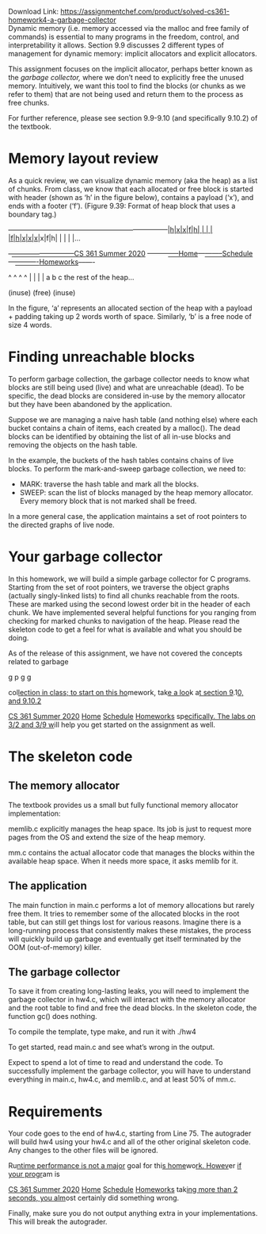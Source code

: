 Download Link: https://assignmentchef.com/product/solved-cs361-homework4-a-garbage-collector
<br>
Dynamic memory (i.e. memory accessed via the malloc and free family of commands) is essential to many programs in the freedom, control, and interpretability it allows. Section 9.9 discusses 2 different types of management for dynamic memory: implicit allocators and explicit allocators.

This assignment focuses on the implicit allocator, perhaps better known as the <em>garbage collector,</em> where we don’t need to explicitly free the unused memory. Intuitively, we want this tool to find the blocks (or chunks as we refer to them) that are not being used and return them to the process as free chunks.

For further reference, please see section 9.9-9.10 (and specifically 9.10.2) of the textbook.

<h1>Memory layout review</h1>

As a quick review, we can visualize dynamic memory (aka the heap) as a list of chunks. From class, we know that each allocated or free block is started with header (shown as ‘h’ in the figure below), contains a payload (‘x’), and ends with a footer (‘f’). (Figure 9.39: Format of heap block that uses a boundary tag.)

———————————————————————|<a href="https://sites.google.com/uic.edu/cs361summer2020/home?authuser=1">h|x|x|f|h| | | | |f|h|x|x|x</a>|x|f|h| | | | |…

–<a href="https://sites.google.com/uic.edu/cs361summer2020/home?authuser=1">—————————</a><a href="https://sites.google.com/uic.edu/cs361summer2020/home?authuser=1">CS 361 Summer 2020</a> ———<a href="https://sites.google.com/uic.edu/cs361summer2020/home?authuser=1">—–</a><a href="https://sites.google.com/uic.edu/cs361summer2020/home?authuser=1">Home</a>—<a href="https://sites.google.com/uic.edu/cs361summer2020/schedule?authuser=1">——–</a><a href="https://sites.google.com/uic.edu/cs361summer2020/schedule?authuser=1">Schedule</a> —<a href="https://sites.google.com/uic.edu/cs361summer2020/homeworks?authuser=1">———-</a><a href="https://sites.google.com/uic.edu/cs361summer2020/homeworks?authuser=1">Homeworks</a>–<span style="text-decoration: line-through;">–</span>—-

^       ^           ^           ^   |       |           |           |   a       b           c           the rest of the heap…

(inuse) (free)      (inuse)

In the figure, ‘a’ represents an allocated section of the heap with a payload + padding taking up 2 words worth of space. Similarly, ‘b’ is a free node of size 4 words.

<h1>Finding unreachable blocks</h1>

To perform garbage collection, the garbage collector needs to know what blocks are still being used (live) and what are unreachable (dead). To be specific, the dead blocks are considered in-use by the memory allocator but they have been abandoned by the application.

Suppose we are managing a naive hash table (and nothing else) where each bucket contains a chain of items, each created by a malloc(). The dead blocks can be identified by obtaining the list of all in-use blocks and removing the objects on the hash table.

In the example, the buckets of the hash tables contains chains of live blocks. To perform the mark-and-sweep garbage collection, we need to:

<ul>

 <li>MARK: traverse the hash table and mark all the blocks.</li>

 <li>SWEEP: scan the list of blocks managed by the heap memory allocator. Every memory block that is not marked shall be freed.</li>

</ul>

In a more general case, the application maintains a set of root pointers to the directed graphs of live node.

<h1>Your garbage collector</h1>

In this homework, we will build a simple garbage collector for C programs. Starting from the set of root pointers, we traverse the object graphs (actually singly-linked lists) to find all chunks reachable from the roots. These are marked using the second lowest order bit in the header of each chunk. We have implemented several helpful functions for you ranging from checking for marked chunks to navigation of the heap. Please read the skeleton code to get a feel for what is available and what you should be doing.

As of the release of this assignment, we have not covered the concepts related to garbage

g                                                                           p                         g         g

col<a href="https://sites.google.com/uic.edu/cs361summer2020/home?authuser=1">lection in class; to start on this ho</a>mework, tak<a href="https://sites.google.com/uic.edu/cs361summer2020/home?authuser=1">e a loo</a>k a<a href="https://sites.google.com/uic.edu/cs361summer2020/schedule?authuser=1">t section 9</a>.1<a href="https://sites.google.com/uic.edu/cs361summer2020/homeworks?authuser=1">0, and 9.10.2</a>

<a href="https://sites.google.com/uic.edu/cs361summer2020/home?authuser=1">CS 361 Summer 2020</a> <a href="https://sites.google.com/uic.edu/cs361summer2020/home?authuser=1">Home</a> <a href="https://sites.google.com/uic.edu/cs361summer2020/schedule?authuser=1">Schedule</a> <a href="https://sites.google.com/uic.edu/cs361summer2020/homeworks?authuser=1">Homeworks</a> sp<a href="https://sites.google.com/uic.edu/cs361summer2020/home?authuser=1">ecifically. The labs on 3/2 and 3/9 w</a>ill help you get started on the assignment as well.

<h1>The skeleton code</h1>

<h2>The memory allocator</h2>

The textbook provides us a small but fully functional memory allocator implementation:

memlib.c explicitly manages the heap space. Its job is just to request more pages from the OS and extend the size of the heap memory.

mm.c contains the actual allocator code that manages the blocks within the available heap space. When it needs more space, it asks memlib for it.

<h2>The application</h2>

The main function in main.c performs a lot of memory allocations but rarely free them. It tries to remember some of the allocated blocks in the root table, but can still get things lost for various reasons. Imagine there is a long-running process that consistently makes these mistakes, the process will quickly build up garbage and eventually get itself terminated by the OOM (out-of-memory) killer.

<h2>The garbage collector</h2>

To save it from creating long-lasting leaks, you will need to implement the garbage collector in hw4.c, which will interact with the memory allocator and the root table to find and free the dead blocks. In the skeleton code, the function gc() does nothing.

To compile the template, type make, and run it with ./hw4

To get started, read main.c and see what’s wrong in the output.

Expect to spend a lot of time to read and understand the code. To successfully implement the garbage collector, you will have to understand everything in main.c, hw4.c, and memlib.c, and at least 50% of mm.c.

<h1>Requirements</h1>

Your code goes to the end of hw4.c, starting from Line 75. The autograder will build hw4 using your hw4.c and all of the other original skeleton code. Any changes to the other files will be ignored.

Ru<a href="https://sites.google.com/uic.edu/cs361summer2020/home?authuser=1">ntime performance is not a major</a> goal for thi<a href="https://sites.google.com/uic.edu/cs361summer2020/home?authuser=1">s home</a>wo<a href="https://sites.google.com/uic.edu/cs361summer2020/schedule?authuser=1">rk. Howev</a>er <a href="https://sites.google.com/uic.edu/cs361summer2020/homeworks?authuser=1">if your progr</a>am is

<a href="https://sites.google.com/uic.edu/cs361summer2020/home?authuser=1">CS 361 Summer 2020</a>     <a href="https://sites.google.com/uic.edu/cs361summer2020/home?authuser=1">Home</a>  <a href="https://sites.google.com/uic.edu/cs361summer2020/schedule?authuser=1">Schedule</a>         <a href="https://sites.google.com/uic.edu/cs361summer2020/homeworks?authuser=1">Homeworks</a> tak<a href="https://sites.google.com/uic.edu/cs361summer2020/home?authuser=1">ing more than 2 seconds, you alm</a>ost certainly did something wrong.

Finally, make sure you do not output anything extra in your implementations. This will break the autograder.
